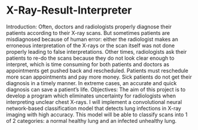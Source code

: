 # X-Ray-Result-Interpreter
Introduction:
Often, doctors and radiologists properly diagnose their patients according to their X-ray scans. But sometimes patients are misdiagnosed because of human error: either the radiologist makes an erroneous interpretation of the X-rays or the scan itself was not done properly leading to false interpretations. Other times, radiologists ask their patients to re-do the scans because they do not look clear enough to interpret, which is time consuming for both patients and doctors as appointments get pushed back and rescheduled. Patients must reschedule more scan appointments and pay more money. Sick patients do not get their diagnosis in a timely manner. In extreme cases, an accurate and quick diagnosis can save a patient’s life.
Objectives:
The aim of this project is to develop a program which eliminates uncertainty for radiologists when interpreting unclear chest X-rays. I will implement a convolutional neural network-based classification model that detects lung infections in X-ray imaging with high accuracy. This model will be able to classify scans into 1 of 2 categories: a normal healthy lung and an infected unhealthy lung.
